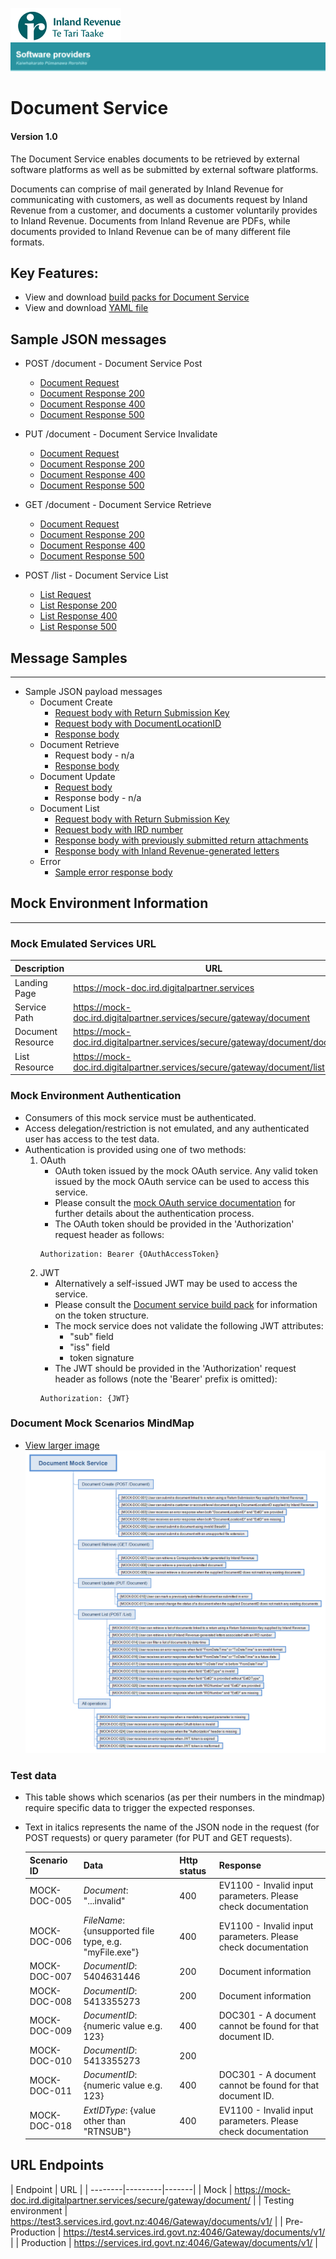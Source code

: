 ![IRD logo](../Images/IRlogo.gif)
![Software Dev](../Images/SoftwareDev.png)

# Document Service 

#### Version 1.0

The Document Service enables documents to be retrieved by external software platforms as well as be submitted by external software platforms.   
 
Documents can comprise of mail generated by Inland Revenue for communicating with customers, as well as documents request by Inland Revenue from a customer, and documents a customer voluntarily provides to Inland Revenue.  Documents from Inland Revenue are PDFs, while documents provided to Inland Revenue can be of many different file formats. 

## Key Features:
* View and download [build packs for Document Service](Build%20pack%20-%20Document%20Service.pdf)
* View and download [YAML file](Documents.yaml)


## Sample JSON messages



* POST /document - Document Service Post
	    
	* [Document Request](Sample%20Files/POSTDocumentRequest.json)
	* [Document Response 200](Sample%20Files/POSTDocumentResponse200.json)
	* [Document Response 400](Sample%20Files/POSTDocumentResponse400.json)
	* [Document Response 500](Sample%20Files/POSTDocumentResponse500.json)
	
* PUT /document - Document Service Invalidate
	* [Document Request](Sample%20Files/PUTDocumentRequest.json)
	* [Document Response 200](Sample%20Files/PUTDocumentResponse200.json)
	* [Document Response 400](Sample%20Files/PUTDocumentResponse400.json)
	* [Document Response 500](Sample%20Files/PUTDocumentResponse500.json)

* GET /document	- Document Service Retrieve
	* [Document Request](Sample%20Files/GETDocumentRequestURL.txt)
	* [Document Response 200](Sample%20Files/GETDocumentResponse200.json)
	* [Document Response 400](Sample%20Files/GETDocumentResponse400.json)
	* [Document Response 500](Sample%20Files/GETDocumentResponse500.json)	
	
* POST /list - Document Service List
	* [List Request](Sample%20Files/POSTListRequest.json)
	* [List Response 200](Sample%20Files/POSTListResponse200.json)
	* [List Response 400](Sample%20Files/POSTListResponse400.json)
	* [List Response 500](Sample%20Files/POSTListResponse500.json)	

## Message Samples
---
* Sample JSON payload messages
	* Document Create
	    * [Request body with Return Submission Key](Sample%20Files/Sample_POST_Document_RequestBody_RTNSUB.json)
	    * [Request body with DocumentLocationID](Sample%20Files/Sample_POST_Document_RequestBody_DocumentLocationID.json)
	    * [Response body](Sample%20Files/Sample_POST_Document_ResponseBody.json)
	* Document Retrieve
	    * Request body - n/a
	    * [Response body](Sample%20Files/Sample_GET_Document_ResponseBody.json)
	* Document Update
	    * [Request body](Sample%20Files/Sample_PUT_Document_RequestBody.json)
	    * Response body - n/a
	* Document List
	    * [Request body with Return Submission Key](Sample%20Files/Sample_POST_List_RequestBody_RTNSUB.json)
        * [Request body with IRD number](Sample%20Files/Sample_POST_List_RequestBody_RTNSUB.json)
        * [Response body with previously submitted return attachments](Sample%20Files/Sample_POST_List_ResponseBody_RTNSUB.json)
        * [Response body with Inland Revenue-generated letters](Sample%20Files/Sample_POST_List_ResponseBody_Letters.json)
    * Error
        * [Sample error response body](Sample%20Files/Sample_Error_ResponseBody.json)

## Mock Environment Information
---
### Mock Emulated Services URL
Description | URL
---|---
 Landing Page | https://mock-doc.ird.digitalpartner.services
 Service Path | https://mock-doc.ird.digitalpartner.services/secure/gateway/document 
 Document Resource | https://mock-doc.ird.digitalpartner.services/secure/gateway/document/document 
 List Resource | https://mock-doc.ird.digitalpartner.services/secure/gateway/document/list 
### Mock Environment Authentication
   * Consumers of this mock service must be authenticated.
   * Access delegation/restriction is not emulated, and any authenticated user has access to the test data.
   * Authentication is provided using one of two methods:
     1. OAuth
        * OAuth token issued by the mock OAuth service. Any valid token issued by the mock OAuth service can be used to access this service.
        * Please consult the [mock OAuth service documentation](https://mock-oauth.ird.digitalpartner.services/) for further details about the authentication process.
        * The OAuth token should be provided in the 'Authorization' request header as follows:
        ```
        Authorization: Bearer {OAuthAccessToken}
        ```
     2. JWT
        * Alternatively a self-issued JWT may be used to access the service.
        * Please consult the [Document service build pack](Build%20pack%20-%20Document%20Service.pdf) for information on the token structure.
        * The mock service does not validate the following JWT attributes:
            * "sub" field
            * "iss" field
            * token signature
        * The JWT should be provided in the 'Authorization' request header as follows (note the 'Bearer' prefix is omitted):
        ```
        Authorization: {JWT}
        ```
### Document Mock Scenarios MindMap

- [View larger image](images/Document%20Mock%20Service%20Mindmap.png)
![Mock Scenarios](images/Document%20Mock%20Service%20Mindmap.png)

### Test data

* This table shows which scenarios (as per their numbers in the mindmap) require specific data to trigger the expected responses.
* Text in italics represents the name of the JSON node in the request (for POST requests) or query parameter (for PUT and GET requests).

  Scenario ID | Data | Http status | Response 
    --- | --- | --- | ---
    MOCK-DOC-005 | *Document*: "...invalid" | 400 | EV1100 - Invalid input parameters. Please check documentation
    MOCK-DOC-006 | *FileName*: {unsupported file type, e.g. "myFile.exe"} | 400 | EV1100 - Invalid input parameters. Please check documentation
    MOCK-DOC-007 | *DocumentID*: 5404631446 | 200 | Document information
    MOCK-DOC-008 | *DocumentID*: 5413355273 | 200 | Document information
    MOCK-DOC-009 | *DocumentID*: {numeric value e.g. 123} | 400 | DOC301 - A document cannot be found for that document ID.
    MOCK-DOC-010 | *DocumentID*: 5413355273 | 200 |
    MOCK-DOC-011 | *DocumentID*: {numeric value e.g. 123} | 400 | DOC301 - A document cannot be found for that document ID.
    MOCK-DOC-018 | *ExtIDType*: {value other than "RTNSUB"} | 400 | EV1100 - Invalid input parameters. Please check documentation

	
## URL Endpoints

| Endpoint | URL |
| --------|---------|-------|
| Mock | https://mock-doc.ird.digitalpartner.services/secure/gateway/document/ |
| Testing environment | https://test3.services.ird.govt.nz:4046/Gateway/documents/v1/ |
| Pre-Production | https://test4.services.ird.govt.nz:4046/Gateway/documents/v1/ |
| Production | https://services.ird.govt.nz:4046/Gateway/documents/v1/  |





